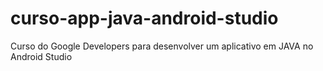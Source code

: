 # curso-app-java-android-studio
Curso do Google Developers para desenvolver um aplicativo em JAVA no Android Studio
